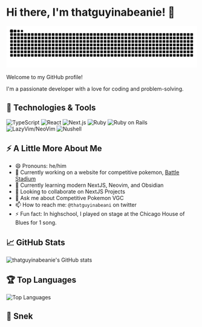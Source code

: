# Hi there, I'm thatguyinabeanie! 👋

<picture>
  <source srcset="https://raw.githubusercontent.com/thatguyinabeanie/thatguyinabeanie/output/github-contribution-grid-snake-dark.svg" media="(prefers-color-scheme: dark)">
  <img src="https://raw.githubusercontent.com/thatguyinabeanie/thatguyinabeanie/output/github-contribution-grid-snake.svg" alt="Snake animation">
</picture>

Welcome to my GitHub profile!

I'm a passionate developer with a love for coding and problem-solving.

## 🔧 Technologies & Tools

![TypeScript](https://img.shields.io/badge/-TypeScript-333333?style=flat&logo=typescript)
![React](https://img.shields.io/badge/-React-333333?style=flat&logo=react)
![Next.js](https://img.shields.io/badge/-Next.js-333333?style=flat&logo=next.js)
![Ruby](https://img.shields.io/badge/-Ruby-333333?style=flat&logo=ruby)
![Ruby on Rails](https://img.shields.io/badge/-Ruby%20on%20Rails-333333?style=flat&logo=rubyonrails)
![LazyVim/NeoVim](https://img.shields.io/badge/-Neovim-333333?style=flat&logo=neovim)
![Nushell](https://img.shields.io/badge/-Nushell-333333?style=flat&logo=nushell)


## ⚡️ A Little More About Me
- 😄 Pronouns: he/him
- 🔭 Currently working on a website for competitive pokemon, [Battle Stadium](https://battlestadium.gg)
- 🌱 Currently learning modern NextJS, Neovim, and Obsidian
- 👯 Looking to collaborate on NextJS Projects
- 💬 Ask me about Competitive Pokemon VGC
- 📫 How to reach me: `@thatguyinabeani` on twitter
- ⚡ Fun fact: In highschool, I played on stage at the Chicago House of Blues for 1 song. 


## 📈 GitHub Stats

![thatguyinabeanie's GitHub stats](https://github-readme-stats.vercel.app/api?username=thatguyinabeanie&show_icons=true&theme=radical)

## 🏆 Top Languages

![Top Languages](https://github-readme-stats.vercel.app/api/top-langs/?username=thatguyinabeanie&layout=compact&theme=radical)

<!-- ## 📝 Latest Blog Posts -->

<!-- BLOG-POST-LIST:START -->
<!-- - [Title of your blog post](link to your blog post) -->
<!-- - [Title of your blog post](link to your blog post) -->
<!-- BLOG-POST-LIST:END -->


## 🐍 Snek


